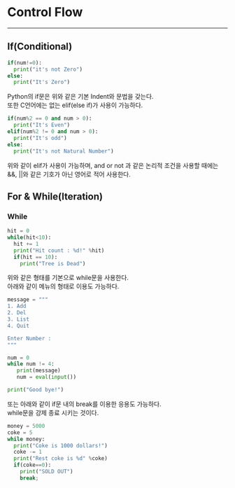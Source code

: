 # Control Flow
---
## If(Conditional)
```python
if(num!=0):
  print("it's not Zero")
else:
  print("It's Zero")
```

Python의 if문은 위와 같은 기본 Indent와 문법을 갖는다.  
또한 C언어에는 없는 elif(else if)가 사용이 가능하다.  

```python
if(num%2 == 0 and num > 0):
  print("It's Even")
elif(num%2 != 0 and num > 0):
  print("It's odd")
else:
  print("It's not Natural Number")
```

위와 같이 elif가 사용이 가능하며, and or not 과 같은 논리적 조건을 사용할 때에는  
&&, ||와 같은 기호가 아닌 영어로 적어 사용한다.  

## For & While(Iteration)

### While
```python
hit = 0
while(hit<10):
  hit += 1
  print("Hit count : %d!" %hit)
  if(hit == 10):
    print("Tree is Dead")
 ```
 
 위와 같은 형태를 기본으로 while문을 사용한다.  
 아래와 같이 메뉴의 형태로 이용도 가능하다.  
 
 ```python
message = """
1. Add
2. Del
3. List
4. Quit

Enter Number : 
"""

num = 0
while num != 4:
    print(message)
    num = eval(input())

print("Good bye!")
```

또는 아래와 같이 if문 내의 break를 이용한 응용도 가능하다.  
while문을 강제 종료 시키는 것이다.

```python
money = 5000
coke = 5 
while money:
  print("Coke is 1000 dollars!")
  coke -= 1
  print("Rest coke is %d" %coke)
  if(coke==0):
    print("SOLD OUT")
    break;
```
